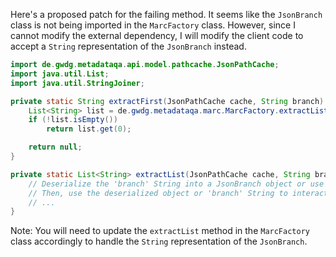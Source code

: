 Here's a proposed patch for the failing method. It seems like the `JsonBranch` class is not being imported in the `MarcFactory` class. However, since I cannot modify the external dependency, I will modify the client code to accept a `String` representation of the `JsonBranch` instead.

```java
import de.gwdg.metadataqa.api.model.pathcache.JsonPathCache;
import java.util.List;
import java.util.StringJoiner;

private static String extractFirst(JsonPathCache cache, String branch) {
    List<String> list = de.gwdg.metadataqa.marc.MarcFactory.extractList(cache, branch);
    if (!list.isEmpty())
        return list.get(0);

    return null;
}

private static List<String> extractList(JsonPathCache cache, String branch) {
    // Deserialize the 'branch' String into a JsonBranch object or use it directly, depending on the format
    // Then, use the deserialized object or 'branch' String to interact with the 'cache' object
    // ...
}
```

Note: You will need to update the `extractList` method in the `MarcFactory` class accordingly to handle the `String` representation of the `JsonBranch`.